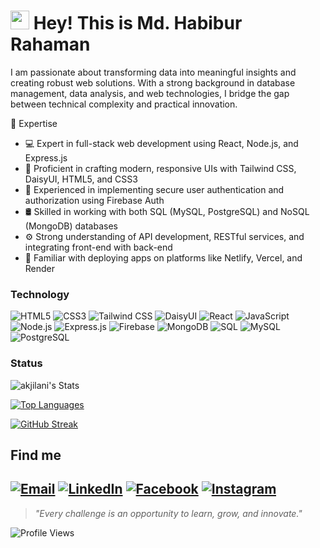 <h1><img src="https://emojis.slackmojis.com/emojis/images/1531849430/4246/blob-sunglasses.gif?1531849430" width="30"/> Hey! This is Md. Habibur Rahaman</h1>
I am passionate about transforming data into meaningful insights and creating robust web solutions. With a strong background in database management, data analysis, and web technologies, I bridge the gap between technical complexity and practical innovation.

🚀 Expertise

- 💻 Expert in full-stack web development using React, Node.js, and Express.js
- 🎨 Proficient in crafting modern, responsive UIs with Tailwind CSS, DaisyUI, HTML5, and CSS3
- 🔐 Experienced in implementing secure user authentication and authorization using Firebase Auth
- 🛢️ Skilled in working with both SQL (MySQL, PostgreSQL) and NoSQL (MongoDB) databases
- ⚙️ Strong understanding of API development, RESTful services, and integrating front-end with back-end
- 🚀 Familiar with deploying apps on platforms like Netlify, Vercel, and Render

### Technology
![HTML5](https://img.shields.io/badge/HTML5-E34F26?style=for-the-badge&logo=html5&logoColor=white)
![CSS3](https://img.shields.io/badge/CSS3-1572B6?style=for-the-badge&logo=css3&logoColor=white)
![Tailwind CSS](https://img.shields.io/badge/Tailwind_CSS-38B2AC?style=for-the-badge&logo=tailwind-css&logoColor=white)
![DaisyUI](https://img.shields.io/badge/DaisyUI-FF69B4?style=for-the-badge&logo=daisyui&logoColor=white)
![React](https://img.shields.io/badge/React-20232A?style=for-the-badge&logo=react&logoColor=61DAFB)
![JavaScript](https://img.shields.io/badge/JavaScript-F7DF1E?style=for-the-badge&logo=javascript&logoColor=black)
![Node.js](https://img.shields.io/badge/Node.js-339933?style=for-the-badge&logo=nodedotjs&logoColor=white)
![Express.js](https://img.shields.io/badge/Express.js-000000?style=for-the-badge&logo=express&logoColor=white)
![Firebase](https://img.shields.io/badge/Firebase-FFCA28?style=for-the-badge&logo=firebase&logoColor=black)
![MongoDB](https://img.shields.io/badge/MongoDB-47A248?style=for-the-badge&logo=mongodb&logoColor=white)
![SQL](https://img.shields.io/badge/SQL-4479A1?style=for-the-badge&logo=database&logoColor=white)
![MySQL](https://img.shields.io/badge/MySQL-005C84?style=for-the-badge&logo=mysql&logoColor=white)
![PostgreSQL](https://img.shields.io/badge/PostgreSQL-336791?style=for-the-badge&logo=postgresql&logoColor=white)


### Status

![akjilani's Stats](https://github-readme-stats.vercel.app/api?username=habiburnik&theme=radical&show_icons=true&hide_border=true&count_private=true&include_all_commits=true)

[![Top Languages](https://github-readme-stats.vercel.app/api/top-langs/?username=habiburnik&layout=compact&theme=radical&langs_count=10&count_private=true&include_all_commits=true&private=true)](https://github.com/habiburnik)

[![GitHub Streak](https://streak-stats.demolab.com?user=habiburnik&theme=radical&hide_border=false&mode=weekly&include_all_commits=true)](https://github.com/habiburnik)


## Find me
[![Email](https://img.shields.io/badge/Email-D14836?style=for-the-badge&logo=gmail&logoColor=white)](mailto:habiburnik@gmail.com)
[![LinkedIn](https://img.shields.io/badge/LinkedIn-0077B5?style=for-the-badge&logo=linkedin&logoColor=white)](https://www.linkedin.com/in/habiburnik/)
[![Facebook](https://img.shields.io/badge/Facebook-1877F2?style=for-the-badge&logo=facebook&logoColor=white)](https://www.facebook.com/habiburnik)
[![Instagram](https://img.shields.io/badge/Instagram-E4405F?style=for-the-badge&logo=instagram&logoColor=white)](https://www.instagram.com/habiburnik/)
---
> *"Every challenge is an opportunity to learn, grow, and innovate."*

![Profile Views](https://komarev.com/ghpvc/?username=habiburnik&color=blueviolet)
